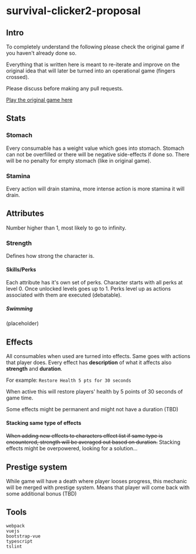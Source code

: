 # survival-clicker2-proposal

## Intro

To completely understand the following please check the original game if you haven't already done so.

Everything that is written here is meant to re-iterate and improve on the original idea that will later be turned into an operational game (fingers crossed).

Please discuss before making any pull requests.

[Play the original game here](http://survival.clicker.7777.lt)

## Stats

### Stomach
Every consumable has a weight value which goes into stomach. Stomach can not be overfilled or there will be negative side-effects if done so. There will be no penalty for empty stomach (like in original game).

### Stamina
Every action will drain stamina, more intense action is more stamina it will drain.

## Attributes
Number higher than 1, most likely to go to infinity.

### Strength
Defines how strong the character is.

#### Skills/Perks
Each attribute has it's own set of perks. Character starts with all perks at level 0. Once unlocked levels goes up to 1.
Perks level up as actions associated with them are executed (debatable).

##### Swimming
(placeholder)

## Effects
All consumables when used are turned into effects. Same goes with actions that player does. Every effect has **description** of what it affects also **strength** and **duration**.

For example: `Restore Health 5 pts for 30 seconds`

When active this will restore players' health by 5 points of 30 seconds of game time.

Some effects might be permanent and might not have a duration (TBD)

#### Stacking same type of effects
~~When adding new effects to characters effect list if same type is encountered, strength will be averaged out based on duration.~~
Stacking effects might be overpowered, looking for a solution...

## Prestige system

While game will have a death where player looses progress, this mechanic will be merged with prestige system. Means that player will come back with some additional bonus (TBD)

## Tools
```
webpack
vuejs
bootstrap-vue
typescript
tslint
```

